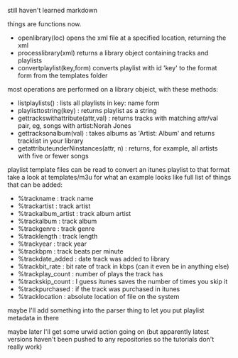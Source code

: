 still haven't learned markdown

things are functions now.
- openlibrary(loc) opens the xml file at a specified location, returning the xml
- processlibrary(xml) returns a library object containing tracks and playlists
- convertplaylist(key,form) converts playlist with id 'key' to the format form from the templates folder

most operations are performed on a library objeict, with these methods:
- listplaylists() : lists all playlists in key: name form
- playlisttostring(key) : returns playlist as a string
- gettrackswithattribute(attr,val) : returns tracks with matching attr/val pair, eg, songs with artist:Norah Jones
- gettracksonalbum(val) : takes albums as 'Artist: Album' and returns tracklist in your library
- getattributeunderNinstances(attr, n) : returns, for example, all artists with five or fewer songs

playlist template files can be read to convert an itunes playlist to that format
take a look at templates/m3u for what an example looks like
full list of things that can be added:
- %trackname : track name
- %trackartist : track artist
- %trackalbum\_artist : track album artist
- %trackalbum : track album
- %trackgenre : track genre
- %tracklength : track length
- %trackyear : track year
- %trackbpm : track beats per minute
- %trackdate\_added : date track was added to library
- %trackbit\_rate : bit rate of track in kbps (can it even be in anything else)
- %trackplay\_count : number of plays the track has
- %trackskip\_count : I guess itunes saves the number of times you skip it
- %trackpurchased : if the track was purchased in itunes
- %tracklocation : absolute location of file on the system

maybe I'll add something into the parser thing to let you put playlist metadata in there

maybe later I'll get some urwid action going on (but apparently latest versions haven't been pushed to any repositories so the tutorials don't really work)
